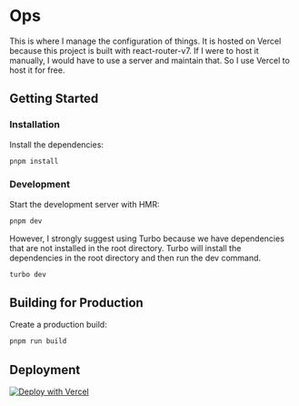 # Ops

This is where I manage the configuration of things. It is hosted on Vercel because this project is built with react-router-v7. If I were to host it manually, I would have to use a server and maintain that. So I use Vercel to host it for free.

## Getting Started

### Installation

Install the dependencies:

```bash
pnpm install
```

### Development

Start the development server with HMR:

```bash
pnpm dev
```

However, I strongly suggest using Turbo because we have dependencies that are not installed in the root directory. Turbo will install the dependencies in the root directory and then run the dev command.

```bash
turbo dev
```

## Building for Production

Create a production build:

```bash
pnpm run build
```

## Deployment

[![Deploy with Vercel](https://vercel.com/button)](https://vercel.com/new/clone?repository-url=https%3A%2F%2Fgithub.com%2Fjacob-ebey%2Freact-router-templates%2Ftree%2Fmain%2Fvercel&project-name=my-react-router-app&repository-name=my-react-router-app)
